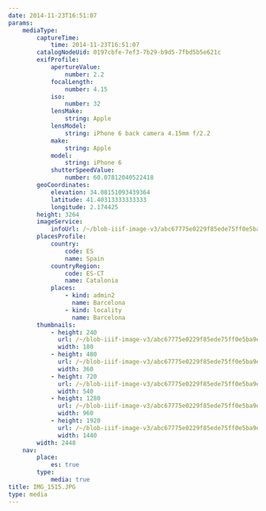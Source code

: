 ```yaml
---
date: 2014-11-23T16:51:07
params:
    mediaType:
        captureTime:
            time: 2014-11-23T16:51:07
        catalogNodeUid: 0197cbfe-7ef3-7b29-b9d5-7fbd5b5e621c
        exifProfile:
            apertureValue:
                number: 2.2
            focalLength:
                number: 4.15
            iso:
                number: 32
            lensMake:
                string: Apple
            lensModel:
                string: iPhone 6 back camera 4.15mm f/2.2
            make:
                string: Apple
            model:
                string: iPhone 6
            shutterSpeedValue:
                number: 60.07812040522418
        geoCoordinates:
            elevation: 34.08151093439364
            latitude: 41.40313333333333
            longitude: 2.174425
        height: 3264
        imageService:
            infoUrl: /~/blob-iiif-image-v3/abc67775e0229f85ede75ff0e5ba9ea167c938538cd7939d899832cf9ac89703/info.json
        placesProfile:
            country:
                code: ES
                name: Spain
            countryRegion:
                code: ES-CT
                name: Catalonia
            places:
                - kind: admin2
                  name: Barcelona
                - kind: locality
                  name: Barcelona
        thumbnails:
            - height: 240
              url: /~/blob-iiif-image-v3/abc67775e0229f85ede75ff0e5ba9ea167c938538cd7939d899832cf9ac89703/full/180%2C240/0/default.jpg
              width: 180
            - height: 480
              url: /~/blob-iiif-image-v3/abc67775e0229f85ede75ff0e5ba9ea167c938538cd7939d899832cf9ac89703/full/360%2C480/0/default.jpg
              width: 360
            - height: 720
              url: /~/blob-iiif-image-v3/abc67775e0229f85ede75ff0e5ba9ea167c938538cd7939d899832cf9ac89703/full/540%2C720/0/default.jpg
              width: 540
            - height: 1280
              url: /~/blob-iiif-image-v3/abc67775e0229f85ede75ff0e5ba9ea167c938538cd7939d899832cf9ac89703/full/960%2C1280/0/default.jpg
              width: 960
            - height: 1920
              url: /~/blob-iiif-image-v3/abc67775e0229f85ede75ff0e5ba9ea167c938538cd7939d899832cf9ac89703/full/1440%2C1920/0/default.jpg
              width: 1440
        width: 2448
    nav:
        place:
            es: true
        type:
            media: true
title: IMG_1515.JPG
type: media
---
```

